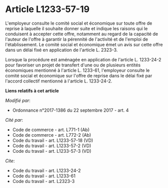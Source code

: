 # Article L1233-57-19

L'employeur consulte le   comité social et économique sur toute offre de reprise à laquelle il souhaite donner suite et
indique les raisons qui le conduisent à accepter cette offre, notamment au regard de la capacité de l'auteur de l'offre à
garantir la pérennité de l'activité et de l'emploi de l'établissement. Le   comité social et économique émet un avis sur
cette offre dans un délai fixé en application de l'article L. 2323-3. 

Lorsque la procédure est aménagée en application de l'article L. 1233-24-2 pour favoriser un projet de transfert d'une ou de
plusieurs entités économiques mentionné à l'article L. 1233-61, l'employeur consulte le   comité social et économique sur
l'offre de reprise dans le délai fixé par l'accord collectif mentionné à l'article L. 1233-24-2.

**Liens relatifs à cet article**

_Modifié par_:

  - Ordonnance n°2017-1386 du 22 septembre 2017 - art. 4

_Cité par_:

  - Code de commerce - art. L771-1 (Ab)
  - Code de commerce - art. L772-2 (Ab)
  - Code du travail - art. L1233-57-18 (VD)
  - Code du travail - art. L1233-57-2 (VD)
  - Code du travail - art. L1233-57-3 (VD)

_Cite_:

  - Code du travail - art. L1233-24-2
  - Code du travail - art. L1233-61
  - Code du travail - art. L2323-3
